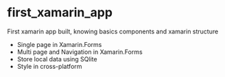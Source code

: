 # first_xamarin_app
First xamarin app built, knowing basics components and xamarin structure

 - Single page in Xamarin.Forms 
 - Multi page and Navigation in Xamarin.Forms
 - Store local data using SQlite 
 - Style in cross-platform 
